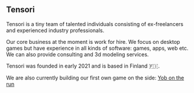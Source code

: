 ## Tensori

Tensori is a tiny team of talented individuals consisting of ex-freelancers and experienced industry professionals.

Our core business at the moment is work for hire. We focus on desktop games but have experience in all kinds of software: games, apps, web etc. We can also provide consulting and 3d modeling services.

Tensori was founded in early 2021 and is based in Finland 🇫🇮.

We are also currently building our first own game on the side: [Yob on the run](https://yobontherun.com)
